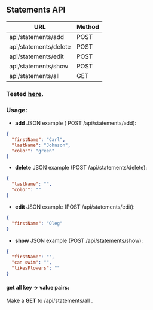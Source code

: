 ## Statements API
URL|Method
---|---
  api/statements/add     | POST
  api/statements/delete  | POST
  api/statements/edit    | POST
  api/statements/show    | POST
  api/statements/all     | GET|HEAD

### Tested [here](http://vm3.westeurotele.com:9090/laravel-api/public/).

### Usage:
- **add** JSON example ( POST /api/statements/add):
```json
{
  "firstName": "Carl",
  "lastName": "Johnson",
  "color": "green"
}
```

- **delete** JSON example (POST /api/statements/delete):
```json
{
  "lastName": "",
  "color": ""
}
```

- **edit** JSON example (POST /api/statements/edit):
```json
{
  "firstName": "Oleg"
}
```

- **show** JSON example (POST /api/statements/show):
```json
{
  "firstName": "",
  "can swim": "",
  "likesFlowers": ""
}
```

#### get all key -> value pairs:
Make a **GET** to /api/statements/all .
